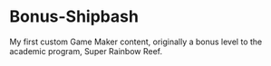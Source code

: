 # Bonus-Shipbash
My first custom Game Maker content, originally a bonus level to the academic program, Super Rainbow Reef.
